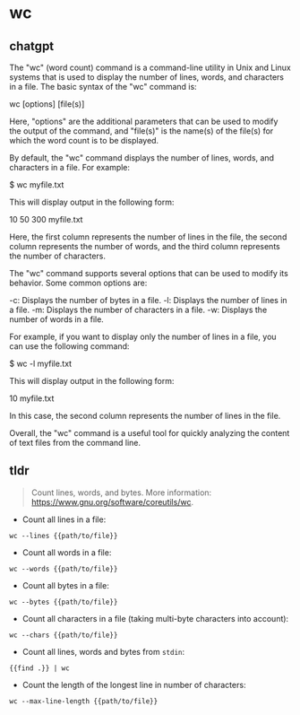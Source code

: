 # wc 
## chatgpt 
The "wc" (word count) command is a command-line utility in Unix and Linux systems that is used to display the number of lines, words, and characters in a file. The basic syntax of the "wc" command is:

wc [options] [file(s)]

Here, "options" are the additional parameters that can be used to modify the output of the command, and "file(s)" is the name(s) of the file(s) for which the word count is to be displayed.

By default, the "wc" command displays the number of lines, words, and characters in a file. For example:

$ wc myfile.txt

This will display output in the following form:

  10  50 300 myfile.txt

Here, the first column represents the number of lines in the file, the second column represents the number of words, and the third column represents the number of characters.

The "wc" command supports several options that can be used to modify its behavior. Some common options are:

-c: Displays the number of bytes in a file.
-l: Displays the number of lines in a file.
-m: Displays the number of characters in a file.
-w: Displays the number of words in a file.

For example, if you want to display only the number of lines in a file, you can use the following command:

$ wc -l myfile.txt

This will display output in the following form:

  10 myfile.txt

In this case, the second column represents the number of lines in the file.

Overall, the "wc" command is a useful tool for quickly analyzing the content of text files from the command line. 

## tldr 
 
> Count lines, words, and bytes.
> More information: <https://www.gnu.org/software/coreutils/wc>.

- Count all lines in a file:

`wc --lines {{path/to/file}}`

- Count all words in a file:

`wc --words {{path/to/file}}`

- Count all bytes in a file:

`wc --bytes {{path/to/file}}`

- Count all characters in a file (taking multi-byte characters into account):

`wc --chars {{path/to/file}}`

- Count all lines, words and bytes from `stdin`:

`{{find .}} | wc`

- Count the length of the longest line in number of characters:

`wc --max-line-length {{path/to/file}}`
